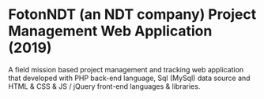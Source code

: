 # FotonNDT (an NDT company) Project Management Web Application (2019)

A field mission based project management and tracking web application that developed with PHP back-end language, Sql (MySql) data source and HTML & CSS & JS / jQuery front-end languages & libraries.
